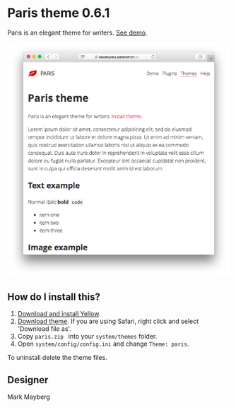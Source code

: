 Paris theme 0.6.1
=================
Paris is an elegant theme for writers. [See demo](https://developers.datenstrom.se/themes/paris-theme).

<p align="center"><img src="paris-screenshot.png?raw=true" alt="Screenshot"></p>

## How do I install this?

1. [Download and install Yellow](https://github.com/datenstrom/yellow/).
2. [Download theme](https://github.com/datenstrom/yellow-themes/raw/master/zip/paris.zip). If you are using Safari, right click and select 'Download file as'.
3. Copy `paris.zip ` into your `system/themes` folder.
4. Open `system/config/config.ini` and change `Theme: paris`.

To uninstall delete the theme files.

## Designer

Mark Mayberg
